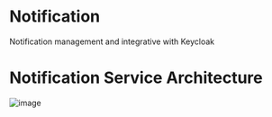 # Notification

Notification management and integrative with Keycloak

# Notification Service Architecture 
![image](https://user-images.githubusercontent.com/43058555/201395043-8ed79de2-147c-43b2-beaf-6c73061609d6.png)
